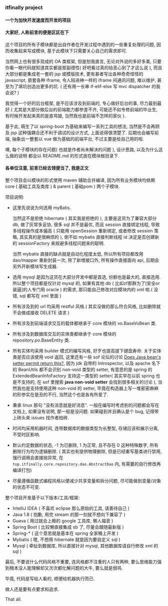 ###  itfinally project
#### 一个为加快开发速度而开发的项目

#### 大家好, 人称前言的便是区区在下

这个项目的所有子模块都是出自作者在开发过程中遇到的一些重复处理的问题,
因而收集起来写成模块, 基于此模块下只需要关心自己的需求即可.

当然网上也有很多现成的 OA 类框架, 但是恕我直言, 无论对外说的多好多美, 
只要你看一眼代码就知道其实都是那副德性( 好吧看过真的给恶心到了才这么说 ), 
而且大部分都是集成老一套的 jsp 或模版技术, 更有甚者写出各种奇奇怪怪的 javascript, 
嵌套各种 iframe, 令人陷进神一样的 iframe 间通讯问题, 难以维护, 
甚至为了填坑创造出更多的坑. ( 还有用一长串 if-elif-else 写 mvc dispatcher 的我会说? )

我觉得一个好的后台框架, 是不应该涉及到前端的, 
专心做好后台的事, 尽力最到最好.( 尤其是大部分做后台的前端能力都参差不齐, 可能还不如专修前端的毕业生, 
有时候开发起来真的是直骂娘, 当然我也是前端不怎样的家伙 ).

基于此, 萌生了以 spring-boot 为基础来编写一系列工具的想法, 
当然是不会再顾及 jsp 这种强耦合还不利于调试的设计方式, 上面说得很清楚了.
后期也会编写前端, 抽象出一整套以 vue 做为基础的前端平台, 不过主要是给自己用的啦.

噢, 每个子模块的存在问题( 也就是作者尚未解决的问题 ), 设计思路, 以及为什么这么做的说明
都会以 README.md 的形式放在模块根目录下.

#### 各单位注意, 前言已经去领便当了, 我是正文

整个项目会以模块的形式使用 maven 辅助合并编译, 因为所有业务模块均依赖
core ( 基础工具及类库 ) & parent ( 基础pom ) 两个子模块.

项目说明:
* 这里先说说为何选用 myBatis.
  
  当然这不是拒绝 hibernate ( 其实我是拒绝的 ), 主要是这货为了兼容大部分 db,
  做了灰常多妥协, 很多 sql 并不是最优, 而且 session 直接绑定线程, 导致多线程操作成本偏高
  ( 只能用 openSession 重新绑定, 或者修改 session 策略, 其实真的是很麻烦的 ), 
  倒不如 mybatis 直接判断线程 id 决定是否创建新的 sessionFactory 来规避多线程问题来的聪明.
  
  当然 mybatis 直接的缺点就是自动化程度太低, 所以所有项目都改用 dao/mapper 重新封装一次, 
  除了新增接口外, 所有操作直接面向 api, 后期会另外开新模块写生成器.
  
* 选用 mysql 是因为这货在大部分开发中都是首选, 份额也是最大的, 直接选用.
  所以整个项目都是仅针对 mysql 的, 如果有其他 db ( 比如zf那群为了[安全or装逼]的人专门用 oracle )
  的需求, 那只能自己修改对应模块内的 xml 啦.( 没错, sql 都写在 xml 里面 )
  
* 所有涉及到的 url 均采用 restful 风格.( 其实没做的那么符合风格, 比如删除就不会做成接收 DELETE 请求 )

* 所有涉及到前端请求交互的载体都继承于 core 模块的 vo.BaseVoBean 类.

* 所有涉及到数据库交互的实体类都继承于 core 模块的 repository.po.BaseEntity 类.

* 所有实体均采用 builder 模式的编写风格, 好歹也提高提下键盘寿命. 关于实体类是否应该使用 void 返回, 这里还有一些 sof 论坛的讨论
  [Does Java bean's setter permit return this?](https://stackoverflow.com/questions/5741369/does-java-beans-setter-permit-return-this),
  因为 jdk 自带的 Introspector, 以及 apache 名下的 BeanUtils 都不会识别 non-void 类型的 setter, 有意思的是 spring 的 ExtendedBeanInfoFactory 
  支持这一类型的 setter( 其实早在以前 spring 也是不支持的, 在 sof 里搜索 <strong>java non-void setter</strong> 会找到很多相关的讨论 ), 
  当然我也是支持使用这种 non-void 的 setter, 毕竟在构造器上写一堆密密麻麻的形参实在是丑的不行, 当然这个也是各有所爱了.

* 秉承 linux 那句 "没有消息就是好消息". 一般在编写时考虑到的问题都会写在文档上, 如果没有说明, 那一般是没问题. 
  如果碰到并且确认是个 bug, 记得带上砖头来 issues 找作者拍砖.
  
* 时间均采用机器时间, 连带数据库的数据类型为长整型, 存储应该和展示分离, 不受时区影响.

* 默认约定数据的状态, -1 为已删除, 1 为正常, 且不存在 0 这种特殊数字, 所有删除行为均为逻辑删除.
  ( 其实也有提供物理删除, 但是已经重写基类进行禁用, 强行调用会直接抛异常, 在 `top.itfinally.core.repository.dao.AbstractDao` 内,
   有需要的自行修改再编译打包)
   
* 尽量遵循函数式编程风格以便减少共享变量和拆分问题, 尽可能做到变量/对象的状态不可变.
   
整个项目开发基于以下版本/工具/框架:
* IntelliJ IDEA ( 不喜欢 eclipse 那么原始的工具, 请善待自己 )
* Java 1.8      ( 抱歉, 用完 stream 的那一刻就不想向下兼容了 )
* Guava         ( 用过就会上瘾的 google 工具库, 懒人福音 )
* Spring Boot   ( 比较懒直接集成 sb 了, 尽量会跟随最新版 )
* Spring-*      ( 这个意思就是基本在 spring 全家桶上开发 )
* Mybatis       ( 嗯, 不想用 hibernate 就是因为要自定义 sql )
* Mysql         ( 牵扯到数据库, 所以直接针对 mysql, 其他数据库请自行修改 xml 的 sql )

最后, 不要说什么代码风格不重要, 连风格都不注重的人只有两种, 
要么思维能力强到根本没人能理解却又次次都化解问题的大牛, 要么就是弱鸡.

毕竟, 代码是写给人看的, 顺便给机器执行而已.

做人还是要有点要求和追求.

That all.
